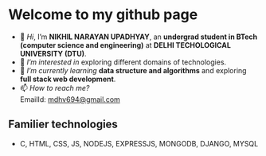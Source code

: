 # Welcome to my github page
- 👋 *Hi*, I’m **NIKHIL NARAYAN UPADHYAY**, an **undergrad student in BTech (computer science and engineering)** at **DELHI TECHOLOGICAL UNIVERSITY (DTU)**.
- 👀 *I’m interested in* exploring different domains of technologies.
- 🌱 *I’m currently learning* **data structure and algorithms** and exploring **full stack web development**.
- 📫 *How to reach me?* <br> EmailId: mdhv694@gmail.com
## Familier technologies
- C, HTML, CSS, JS, NODEJS, EXPRESSJS, MONGODB, DJANGO, MYSQL

<!---
narayn9/narayn9 is a ✨ special ✨ repository because its `README.md` (this file) appears on your GitHub profile.
You can click the Preview link to take a look at your changes.
--->
